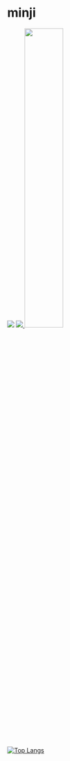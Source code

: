 # minji
<img src="https://capsule-render.vercel.app/api?type=waving&color=auto&height=200&section=header&text=Minji&fontSize=90">

<a href="s">
  <img src="https://github-readme-stats.vercel.app/api/top-langs/?username=dkssud8150&exclude_repo=dkssud8150.github.io&layout=compact&theme=tokyonight" />
</a>
<a href="s">
  <img src="https://github-readme-stats.vercel.app/api?username=dkssud8150&theme=tokyonight&show_icons=true" width="42%" />
</a>

[![Top Langs](https://github-readme-stats.vercel.app/api/top-langs/?username=minji12344)](https://github.com/깃허브아이디/github-readme-stats)
